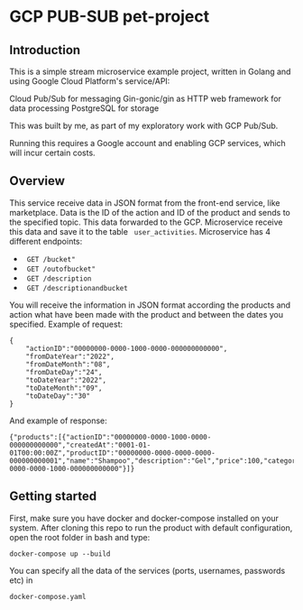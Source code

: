 # GCP PUB-SUB pet-project

## Introduction
This is a simple stream microservice example project, written in Golang and using Google Cloud Platform's service/API:

Cloud Pub/Sub for messaging
Gin-gonic/gin as HTTP web framework for data processing
PostgreSQL for storage

This was built by me, as part of my exploratory work with GCP Pub/Sub.

Running this requires a Google account and enabling GCP services, which will incur certain costs.


## Overview
This service receive data in JSON format from the front-end service, like marketplace. Data is the ID of the action and ID of the product and sends to the specified topic.
This data forwarded to the GCP.
Microservice receive this data and save it to the table ``` user_activities```.
Microservice has 4 different endpoints:
- ``` GET /bucket"```
- ``` GET /outofbucket"```
- ``` GET /description```
- ``` GET /descriptionandbucket```

You will receive the information in JSON format according the products and action what have been made with the product and between the dates you specified.
Example of request:
```
{
    "actionID":"00000000-0000-1000-0000-000000000000",
    "fromDateYear":"2022",
    "fromDateMonth":"08",
    "fromDateDay":"24",
    "toDateYear":"2022",
    "toDateMonth":"09",
    "toDateDay":"30"
} 
```
And example of response:
```
{"products":[{"actionID":"00000000-0000-1000-0000-000000000000","createdAt":"0001-01-01T00:00:00Z","productID":"00000000-0000-0000-0000-000000000001","name":"Shampoo","description":"Gel","price":100,"category":"00000000-0000-0000-1000-000000000000"}]}
```
## Getting started
First, make sure you have docker and docker-compose installed on your system. After cloning this repo to run the product with default configuration, open the root folder in bash and type:

```docker-compose up --build```

You can specify all the data of the services (ports, usernames, passwords etc) in 

```docker-compose.yaml```